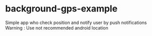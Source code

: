 # background-gps-example
Simple app who check position and notify user by push notifications
Warning : Use not recommended android location
